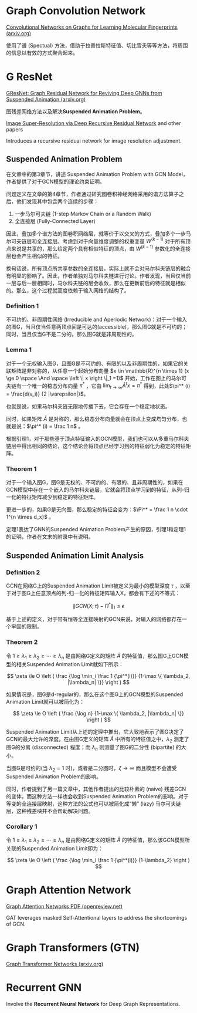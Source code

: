 # Graph Convolution Network

[Convolutional Networks on Graphs for Learning Molecular Fingerprints (arxiv.org)](https://arxiv.org/abs/1509.09292)

使用了谱 (Spectual) 方法，借助于拉普拉斯特征值、切比雪夫等等方法，将周围的信息以有效的方式聚合起来。

# G ResNet

[GResNet: Graph Residual Network for Reviving Deep GNNs from Suspended Animation (arxiv.org)](https://arxiv.org/abs/1909.05729)

图残差网络方法以及解决**Suspended Animation Problem**。

[Image Super-Resolution via Deep Recursive Residual Network](https://ieeexplore.ieee.org/stamp/stamp.jsp?tp=&arnumber=8099781) and other papers

Introduces a recursive residual network for image resolution adjustment.

## Suspended Animation Problem

在文章中的第3章节，讲述 Suspended Animation Problem with GCN Model，作者提供了对于GCN模型的理论约束证明。

问题定义在文章的第4章节，作者通过研究图卷积神经网络采用的谱方法算子之后，他们发现其中包含两个连续的步骤：

1. 一步马尔可夫链 (1-step Markov Chain or a Random Walk)
2. 全连接层 (Fully-Connected Layer)

因此，叠加多个谱方法的图卷积网络层，就等价于以交叉的方式，叠加多个一步马尔可夫链层和全连接层。考虑到对于向量维度调整的权重变量 $W^{(k-1)}$ 对于所有顶点来说是共享的，那么给定两个具有相似特征的顶点，由 $W^{(k-1)}$ 参数化的全连接层也会产生相似的特征。

换句话说，所有顶点所共享参数的全连接层，实际上就不会对马尔科夫链层的融合有明显的影响了。因此，作者单独对马尔科夫链进行讨论。作者发现，当且仅当前一层与后一层相同时，马尔科夫链的层会收敛，那么在更新前后的特征就是相似的。那么，这个过程就高度依赖于输入网络的结构了。

### Definition 1

不可约的、非周期性网络 (Irreducible and Aperiodic Network)：对于一个输入的图G，当且仅当任意两顶点间是可达的(accessible)，那么图G就是不可约的；同时，当且仅当G不是二分的，那么图G就是非周期性的。

### Lemma 1

对于一个无权输入图G，且图G是不可约的、有限的以及非周期性的，如果它的关联矩阵是非对称的，从任意一个起始分布向量 $x \in \mathbb{R}^{n \times 1} (x \ge 0 \space \And \space \left \| x \right \|_1 =1)$ 开始，工作在图上的马尔可夫链有一个唯一的稳态分布向量 $\pi^*$ ，它由 $\lim_{t \to \infty} \hat A^t x = \pi^*$ 得到，此处$\pi^* (i) = \frac{d(v_i)} {2 |\varepsilon|}$。

也就是说，如果马尔科夫链无限地传播下去，它会存在一个稳定地状态。

同时，如果矩阵 $\hat A$ 是对称的，那么稳态分布向量就会在顶点上变成均匀分布，也就是说：$\pi^* (i) = \frac 1 n$ 。

根据引理1，对于那些基于顶点特征输入的GCN模型，我们也可以从多重马尔科夫链层中得出相同的结论，这个结论会将顶点已经学习到的特征弱化为稳定的特征矩阵。

### Theorem 1

对于一个输入图G，图G是无权的、不可约的、有限的、且非周期性的，如果在GCN模型中存在一个嵌入的马尔科夫链层，它就会将顶点学习到的特征，从列-归一化的特征矩阵减少到稳定的特征矩阵。

更进一步的，如果G是无向图，那么稳定的特征会变为：$\Pi^* = \frac 1 n \cdot  1^{n \times d_x}$ 。

定理1表达了GNN的Suspended Animation Problem产生的原因，引理1和定理1的证明，作者在文末的附录中有说明。

## Suspended Animation Limit Analysis

### Definition 2

GCN在网络G上的Suspended Animation Limit被定义为最小的模型深度 $\tau$ ，以至于对于图G上任意顶点的列-归一化的特征矩阵输入X，都会有下述的不等式：

$$
\left \| GCN (X; \tau) - \Pi^* \right \|_1 \le \epsilon
$$

基于上述的定义，对于带有恒等全连接映射的GCN来说，对输入的网络都存在一个牢固的限制。

### Theorem 2

令 $1 \ge \lambda_1 \ge \lambda_2 \ge \cdots \ge \lambda_n$ 是由网络G定义的矩阵 $\hat A$ 的特征值，那么图G上GCN模型的相关Suspended Animation Limit就如下所示：

$$
\zeta \le O \left ( \frac {\log \min_i \frac 1 {\pi^*(i)}} {1-\max \{ \lambda_2, |\lambda_n| \}} \right )
$$

如果情况是，图G是d-regular的，那么在这个图G上的GCN模型的Suspended Animation Limit就可以被简化为：

$$
\zeta \le O \left ( \frac {\log n} {1-\max \{ \lambda_2, |\lambda_n| \}} \right )
$$

Suspended Animation Limit从上述的定理中推出，它大致地表示了图G决定了GCN的最大允许的深度。在由图G定义的矩阵 $\hat A$ 中所有的特征值之中，$\lambda_2$ 测定了图G的分离 (disconnected) 程度；而 $\lambda_n$ 则测量了图G的二分性 (bipartite) 的大小。

当图G是可约的(当 $\lambda_2 =1$ 时)，或者是二分图时，$\zeta \to \infty$ 而且模型不会遭受Suspended Animation Problem的影响。

同时，作者提到了另一篇文章中，其他作者提出的比较朴素的 (naive) 残差GCN的变体，而这种方法一样也会收到Suspended Animation Problem的影响。对于等变的全连接层映射，这种方法的公式也可以被简化成“懒” (lazy) 马尔可夫链层，这种残差块并不会帮助解决问题。

### Corollary 1

令 $1 \ge \lambda_1 \ge \lambda_2 \ge \cdots \ge \lambda_n$ 是由网络G定义的矩阵 $\hat A$ 的特征值，那么该GCN模型所关联的Suspended Animation Limit即为：

$$
\zeta \le O \left ( \frac {\log \min_i \frac 1 {\pi^*(i)}} {1-\lambda_2} \right )
$$

# Graph Attention Network

[Graph Attention Networks PDF (openreview.net)](https://openreview.net/pdf?id=rJXMpikCZ)

GAT leverages masked Self-Attentional layers to address the shortcomings of GCN.

# Graph Transformers (GTN)

[Graph Transformer Networks (arxiv.org)](https://arxiv.org/abs/1911.06455)

# Recurrent GNN

Involve the **Recurrent Neural Network** for Deep Graph Representations.
